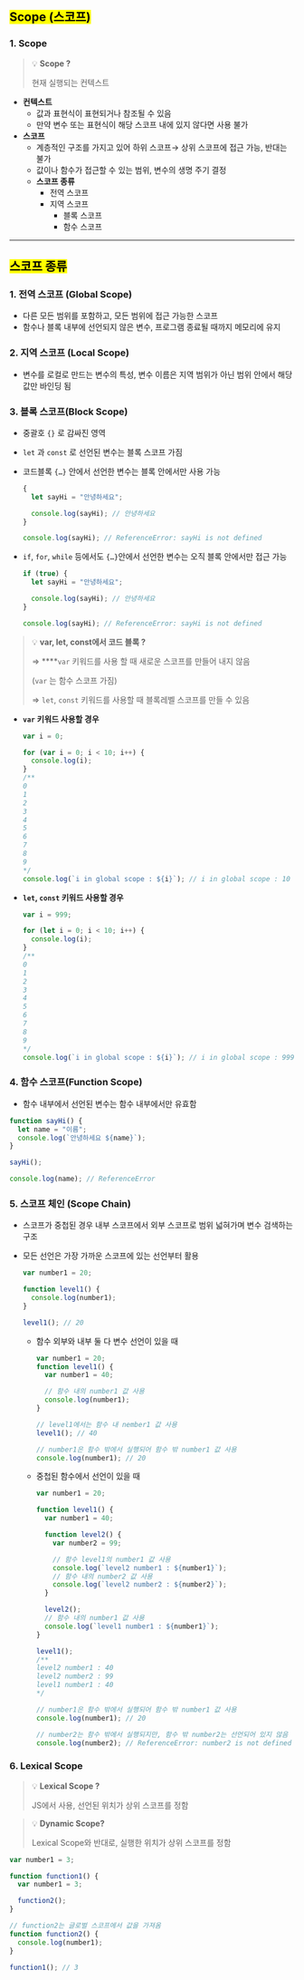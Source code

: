 ## <mark color="#fbc956">Scope (스코프)</mark>

### 1. Scope

> 💡 **Scope ?**
>
> 현재 실행되는 컨텍스트

- **컨텍스트**
  - 값과 표현식이 표현되거나 참조될 수 있음
  - 만약 변수 또는 표현식이 해당 스코프 내에 있지 않다면 사용 불가
- **스코프**
  - 계층적인 구조를 가지고 있어 하위 스코프→ 상위 스코프에 접근 가능, 반대는 불가
  - 값이나 함수가 접근할 수 있는 범위, 변수의 생명 주기 결정
  - **스코프 종류**
    - 전역 스코프
    - 지역 스코프
      - 블록 스코프
      - 함수 스코프

---

## <mark color="#fbc956">스코프 종류</mark>

### 1. 전역 스코프 (Global Scope)

- 다른 모든 범위를 포함하고, 모든 범위에 접근 가능한 스코프
- 함수나 블록 내부에 선언되지 않은 변수, 프로그램 종료될 때까지 메모리에 유지

### 2. 지역 스코프 (Local Scope)

- 변수를 로컬로 만드는 변수의 특성, 변수 이름은 지역 범위가 아닌 범위 안에서 해당 값만 바인딩 됨

### **3. 블록 스코프(Block Scope)**

- 중괄호 `{}` 로 감싸진 영역
- `let` 과 `const` 로 선언된 변수는 블록 스코프 가짐
- 코드블록 `{…}` 안에서 선언한 변수는 블록 안에서만 사용 가능

  ```jsx
  {
    let sayHi = "안녕하세요";

    console.log(sayHi); // 안녕하세요
  }

  console.log(sayHi); // ReferenceError: sayHi is not defined
  ```

- `if`, `for`, `while` 등에서도 `{…}`안에서 선언한 변수는 오직 블록 안에서만 접근 가능

  ```jsx
  if (true) {
    let sayHi = "안녕하세요";

    console.log(sayHi); // 안녕하세요
  }

  console.log(sayHi); // ReferenceError: sayHi is not defined
  ```

> 💡 **var, let, const에서 코드 블록 ?**
>
> ⇒ \*\*\*\*`var` 키워드를 사용 할 때 새로운 스코프를 만들어 내지 않음
>
> (`var` 는 함수 스코프 가짐)
>
> ⇒ `let`, `const` 키워드를 사용할 때 블록레벨 스코프를 만들 수 있음

- **`var` 키워드 사용할 경우**

  ```jsx
  var i = 0;

  for (var i = 0; i < 10; i++) {
    console.log(i);
  }
  /**
  0
  1
  2
  3
  4
  5
  6
  7
  8
  9
  */
  console.log(`i in global scope : ${i}`); // i in global scope : 10
  ```

- **`let`, `const` 키워드 사용할 경우**

  ```jsx
  var i = 999;

  for (let i = 0; i < 10; i++) {
    console.log(i);
  }
  /**
  0
  1
  2
  3
  4
  5
  6
  7
  8
  9
  */
  console.log(`i in global scope : ${i}`); // i in global scope : 999
  ```

### 4. 함수 스코프(Function Scope)

- 함수 내부에서 선언된 변수는 함수 내부에서만 유효함

```jsx
function sayHi() {
  let name = "이름";
  console.log(`안녕하세요 ${name}`);
}

sayHi();

console.log(name); // ReferenceError
```

### 5. 스코프 체인 (Scope Chain)

- 스코프가 중첩된 경우 내부 스코프에서 외부 스코프로 범위 넓혀가며 변수 검색하는 구조
- 모든 선언은 가장 가까운 스코프에 있는 선언부터 활용

  ```jsx
  var number1 = 20;

  function level1() {
    console.log(number1);
  }

  level1(); // 20
  ```

  - 함수 외부와 내부 둘 다 변수 선언이 있을 때

    ```jsx
    var number1 = 20;
    function level1() {
      var number1 = 40;

      // 함수 내의 number1 값 사용
      console.log(number1);
    }

    // level1에서는 함수 내 nember1 값 사용
    level1(); // 40

    // number1은 함수 밖에서 실행되어 함수 밖 number1 값 사용
    console.log(number1); // 20
    ```

  - 중첩된 함수에서 선언이 있을 때

    ```jsx
    var number1 = 20;

    function level1() {
      var number1 = 40;

      function level2() {
        var number2 = 99;

        // 함수 level1의 number1 값 사용
        console.log(`level2 number1 : ${number1}`);
        // 함수 내의 number2 값 사용
        console.log(`level2 number2 : ${number2}`);
      }

      level2();
      // 함수 내의 number1 값 사용
      console.log(`level1 number1 : ${number1}`);
    }

    level1();
    /**
    level2 number1 : 40
    level2 number2 : 99
    level1 number1 : 40
    */

    // number1은 함수 밖에서 실행되어 함수 밖 number1 값 사용
    console.log(number1); // 20

    // number2는 함수 밖에서 실행되지만, 함수 밖 number2는 선언되어 있지 않음
    console.log(number2); // ReferenceError: number2 is not defined
    ```

### 6. Lexical Scope

> 💡 **Lexical Scope ?**
>
> JS에서 사용, 선언된 위치가 상위 스코프를 정함

> 💡 **Dynamic Scope?**
>
> Lexical Scope와 반대로, 실행한 위치가 상위 스코프를 정함

```jsx
var number1 = 3;

function function1() {
  var number1 = 3;

  function2();
}

// function2는 글로벌 스코프에서 값을 가져옴
function function2() {
  console.log(number1);
}

function1(); // 3
```
